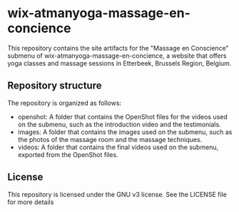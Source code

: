# wix-atmanyoga-massage-en-concience

This repository contains the site artifacts for the "Massage en Conscience" submenu of wix-atmanyoga-massage-en-concience, a website that offers yoga classes and massage sessions in Etterbeek, Brussels Region, Belgium.

## Repository structure

The repository is organized as follows:

- openshot: A folder that contains the OpenShot files for the videos used on the submenu, such as the introduction video and the testimonials.
- images: A folder that contains the images used on the submenu, such as the photos of the massage room and the massage techniques.
- videos: A folder that contains the final videos used on the submenu, exported from the OpenShot files.

## License

This repository is licensed under the GNU v3 license. See the LICENSE file for more details
